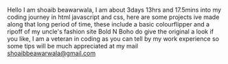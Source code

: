 Hello I am shoaib beawarwala, I am about 3days 13hrs and 17.5mins into my coding journey in html javascript and css,
here are some projects ive made along that long period of time, these include a basic colourflipper and a ripoff of my uncle's fashion site Bold N Boho do give the original a look if you like, I am a veteran in coding as you can tell by my work experience so some tips will be much appreciated at my mail shoaibbeawarwala@gmail.com
